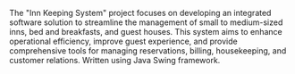 The "Inn Keeping System" project focuses on developing an integrated software solution to streamline the management of small to medium-sized inns, bed and breakfasts, and guest houses. This system aims to enhance operational efficiency, improve guest experience, and provide comprehensive tools for managing reservations, billing, housekeeping, and customer relations.
Written using Java Swing framework.
